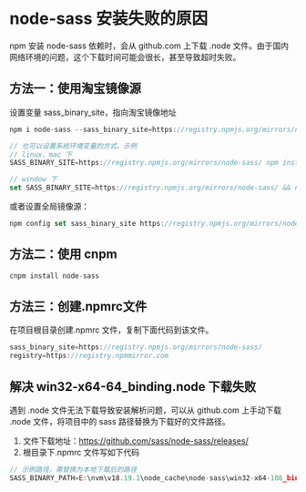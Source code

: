 # node-sass 安装失败的原因

npm 安装 node-sass 依赖时，会从 github.com 上下载 .node 文件。由于国内网络环境的问题，这个下载时间可能会很长，甚至导致超时失败。

## 方法一：使用淘宝镜像源

设置变量 sass_binary_site，指向淘宝镜像地址

```js
npm i node-sass --sass_binary_site=https://registry.npmjs.org/mirrors/node-sass/

// 也可以设置系统环境变量的方式。示例
// linux、mac 下
SASS_BINARY_SITE=https://registry.npmjs.org/mirrors/node-sass/ npm install node-sass

// window 下
set SASS_BINARY_SITE=https://registry.npmjs.org/mirrors/node-sass/ && npm install node-sass

```

或者设置全局镜像源：

```js
npm config set sass_binary_site https://registry.npmjs.org/mirrors/node-sass/
```

## 方法二：使用 cnpm

```js
cnpm install node-sass
```

## 方法三：创建.npmrc文件

在项目根目录创建.npmrc 文件，复制下面代码到该文件。

```js
sass_binary_site=https://registry.npmjs.org/mirrors/node-sass/
registry=https://registry.npmmirror.com

```

## 解决 win32-x64-64_binding.node 下载失败

遇到 .node 文件无法下载导致安装解析问题，可以从 github.com 上手动下载 .node 文件，将项目中的 sass 路径替换为下载好的文件路径。

1. 文件下载地址：https://github.com/sass/node-sass/releases/
2. 根目录下.npmrc 文件写如下代码

```js
// 示例路径，需替换为本地下载后的路径
SASS_BINARY_PATH=E:\nvm\v18.19.1\node_cache\node-sass\win32-x64-108_binding.node
```


